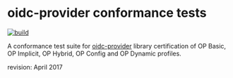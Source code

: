 # oidc-provider conformance tests

[![build][travis-image]][travis-url]

A conformance test suite for [oidc-provider] library certification of OP Basic, OP Implicit,
OP Hybrid, OP Config and OP Dynamic profiles.

revision: April 2017

[oidc-provider]: https://github.com/panva/node-oidc-provider
[travis-image]: https://img.shields.io/travis/panva/oidc-provider-conformance-tests/master.svg?style=flat-square&maxAge=7200
[travis-url]: https://travis-ci.org/panva/oidc-provider-conformance-tests/builds

